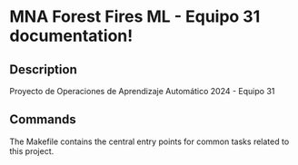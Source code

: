 # MNA Forest Fires ML - Equipo 31 documentation!

## Description

Proyecto de Operaciones de Aprendizaje Automático 2024 -  Equipo 31

## Commands

The Makefile contains the central entry points for common tasks related to this project.

